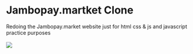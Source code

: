 # Jambopay.martket Clone

Redoing the Jambopay.market website just for html css & js and javascript practice purposes
<br>
<br><img src="img/overview1.png">
